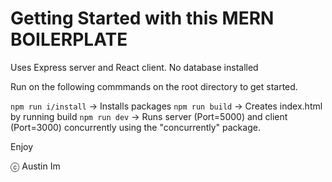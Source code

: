 # Getting Started with this MERN BOILERPLATE

Uses Express server and React client. No database installed

Run on the following commmands on the root directory to get started.

```npm run i/install``` -> Installs packages
```npm run build``` -> Creates index.html by running build
```npm run dev``` -> Runs server (Port=5000) and client (Port=3000) concurrently using the "concurrently" package.

Enjoy

ⓒ Austin Im
